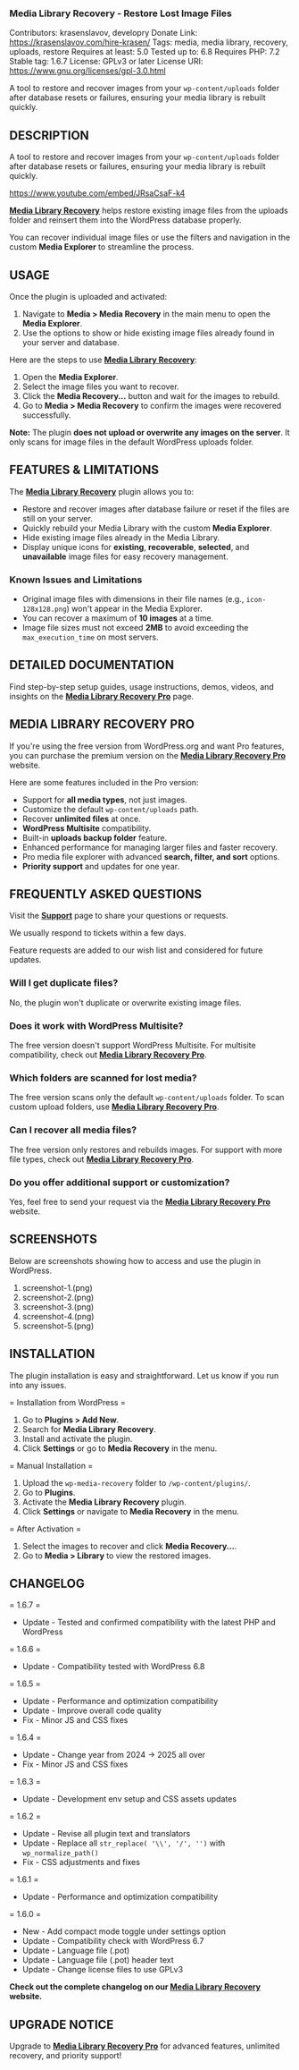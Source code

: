 <!-- @format -->

### Media Library Recovery - Restore Lost Image Files

Contributors: krasenslavov, developry
Donate Link: https://krasenslavov.com/hire-krasen/
Tags: media, media library, recovery, uploads, restore
Requires at least: 5.0
Tested up to: 6.8
Requires PHP: 7.2
Stable tag: 1.6.7
License: GPLv3 or later
License URI: https://www.gnu.org/licenses/gpl-3.0.html

A tool to restore and recover images from your `wp-content/uploads` folder after database resets or failures, ensuring your media library is rebuilt quickly.

## DESCRIPTION

A tool to restore and recover images from your `wp-content/uploads` folder after database resets or failures, ensuring your media library is rebuilt quickly.

https://www.youtube.com/embed/JRsaCsaF-k4

[**Media Library Recovery**](https://bit.ly/3IHRaTb) helps restore existing image files from the uploads folder and reinsert them into the WordPress database properly.

You can recover individual image files or use the filters and navigation in the custom **Media Explorer** to streamline the process.

## USAGE

Once the plugin is uploaded and activated:

1. Navigate to **Media > Media Recovery** in the main menu to open the **Media Explorer**.
2. Use the options to show or hide existing image files already found in your server and database.

Here are the steps to use [**Media Library Recovery**](https://bit.ly/3IHRaTb):

1. Open the **Media Explorer**.
2. Select the image files you want to recover.
3. Click the **Media Recovery...** button and wait for the images to rebuild.
4. Go to **Media > Media Recovery** to confirm the images were recovered successfully.

**Note:** The plugin **does not upload or overwrite any images on the server**. It only scans for image files in the default WordPress uploads folder.

## FEATURES & LIMITATIONS

The [**Media Library Recovery**](https://bit.ly/3IHRaTb) plugin allows you to:

- Restore and recover images after database failure or reset if the files are still on your server.
- Quickly rebuild your Media Library with the custom **Media Explorer**.
- Hide existing image files already in the Media Library.
- Display unique icons for **existing**, **recoverable**, **selected**, and **unavailable** image files for easy recovery management.

### Known Issues and Limitations

- Original image files with dimensions in their file names (e.g., `icon-128x128.png`) won't appear in the Media Explorer.
- You can recover a maximum of **10 images** at a time.
- Image file sizes must not exceed **2MB** to avoid exceeding the `max_execution_time` on most servers.

## DETAILED DOCUMENTATION

Find step-by-step setup guides, usage instructions, demos, videos, and insights on the [**Media Library Recovery Pro**](https://mediarecoveryplugin.com/help) page.

## MEDIA LIBRARY RECOVERY PRO

If you're using the free version from WordPress.org and want Pro features, you can purchase the premium version on the [**Media Library Recovery Pro**](https://bit.ly/3IHRaTb) website.

Here are some features included in the Pro version:

- Support for **all media types**, not just images.
- Customize the default `wp-content/uploads` path.
- Recover **unlimited files** at once.
- **WordPress Multisite** compatibility.
- Built-in **uploads backup folder** feature.
- Enhanced performance for managing larger files and faster recovery.
- Pro media file explorer with advanced **search, filter, and sort** options.
- **Priority support** and updates for one year.

## FREQUENTLY ASKED QUESTIONS

Visit the [**Support**](https://wordpress.org/support/plugin/wp-media-recovery/) page to share your questions or requests.

We usually respond to tickets within a few days.

Feature requests are added to our wish list and considered for future updates.

### Will I get duplicate files?

No, the plugin won't duplicate or overwrite existing image files.

### Does it work with WordPress Multisite?

The free version doesn't support WordPress Multisite. For multisite compatibility, check out [**Media Library Recovery Pro**](https://bit.ly/3IHRaTb).

### Which folders are scanned for lost media?

The free version scans only the default `wp-content/uploads` folder. To scan custom upload folders, use [**Media Library Recovery Pro**](https://bit.ly/3IHRaTb).

### Can I recover all media files?

The free version only restores and rebuilds images. For support with more file types, check out [**Media Library Recovery Pro**](https://bit.ly/3IHRaTb).

### Do you offer additional support or customization?

Yes, feel free to send your request via the [**Media Library Recovery Pro**](https://bit.ly/3IHRaTb) website.

## SCREENSHOTS

Below are screenshots showing how to access and use the plugin in WordPress.

1. screenshot-1.(png)
2. screenshot-2.(png)
3. screenshot-3.(png)
4. screenshot-4.(png)
5. screenshot-5.(png)

## INSTALLATION

The plugin installation is easy and straightforward. Let us know if you run into any issues.

= Installation from WordPress =

1. Go to **Plugins > Add New**.
2. Search for **Media Library Recovery**.
3. Install and activate the plugin.
4. Click **Settings** or go to **Media Recovery** in the menu.

= Manual Installation =

1. Upload the `wp-media-recovery` folder to `/wp-content/plugins/`.
2. Go to **Plugins**.
3. Activate the **Media Library Recovery** plugin.
4. Click **Settings** or navigate to **Media Recovery** in the menu.

= After Activation =

1. Select the images to recover and click **Media Recovery...**.
2. Go to **Media > Library** to view the restored images.

## CHANGELOG

= 1.6.7 =

- Update - Tested and confirmed compatibility with the latest PHP and WordPress

= 1.6.6 =

- Update - Compatibility tested with WordPress 6.8

= 1.6.5 =

- Update - Performance and optimization compatibility
- Update - Improve overall code quality
- Fix - Minor JS and CSS fixes

= 1.6.4 =

- Update - Change year from 2024 -> 2025 all over
- Fix - Minor JS and CSS fixes

= 1.6.3 =

- Update - Development env setup and CSS assets updates

= 1.6.2 =

- Update - Revise all plugin text and translators
- Update - Replace all `str_replace( '\\', '/', '')` with `wp_normalize_path()`
- Fix - CSS adjustments and fixes

= 1.6.1 =

- Update - Performance and optimization compatibility

= 1.6.0 =

- New - Add compact mode toggle under settings option
- Update - Compatibility check with WordPress 6.7
- Update - Language file (.pot)
- Update - Language file (.pot) header text
- Update - Change license files to use GPLv3

**Check out the complete changelog on our [**Media Library Recovery**](https://bit.ly/3IHRaTb) website.**

## UPGRADE NOTICE

Upgrade to [**Media Library Recovery Pro**](https://bit.ly/3IHRaTb) for advanced features, unlimited recovery, and priority support!
